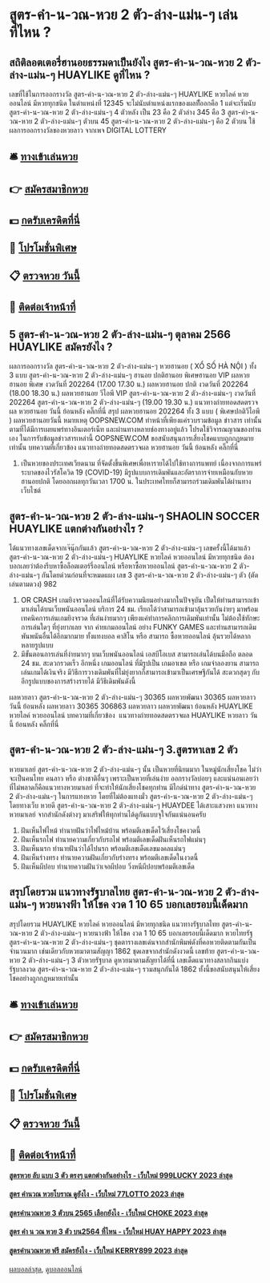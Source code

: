 # สูตร-คํา-น-วณ-หวย 2 ตัว-ล่าง-แม่น-ๆ เล่นที่ไหน ?
## สถิติลอตเตอรี่ฮานอยธรรมดาเป็นยังไง สูตร-คํา-น-วณ-หวย 2 ตัว-ล่าง-แม่น-ๆ HUAYLIKE ดูที่ไหน ?
เลขที่ใช้ในการออกรางวัล สูตร-คํา-น-วณ-หวย 2 ตัว-ล่าง-แม่น-ๆ HUAYLIKE หวยไลค์ หวยออนไลน์ มีหวยทุกชนิด ในตำแหน่งที่ 12345 จะไม่นับตำแหน่งแรกของผลทีั่ออกคือ 1 แต่จะเริ่มนับ สูตร-คํา-น-วณ-หวย 2 ตัว-ล่าง-แม่น-ๆ 4 ตัวหลัง เป็น 23 คือ 2 ตัวล่าง 345 คือ 3 สูตร-คํา-น-วณ-หวย 2 ตัว-ล่าง-แม่น-ๆ ตัวบน 45 สูตร-คํา-น-วณ-หวย 2 ตัว-ล่าง-แม่น-ๆ คือ 2 ตัวบน
ใช้ผลการออกรางวัลของหวยลาว จากเพจ DIGITAL LOTTERY

## 🛎 [ทางเข้าเล่นหวย](https://bit.ly/3BG5bNw)
## 👉 [สมัครสมาชิกหวย](https://bit.ly/3BG5bNw)
## 💵 [กดรับเครดิตที่นี่](https://bit.ly/3C3mvgS)
## 👑 [โปรโมชั่นพิเศษ](https://bit.ly/3C3mvgS)
## 📋 [ตรวจหวย วันนี้](https://bit.ly/3C3mvgS)
## 📱 [ติดต่อเจ้าหน้าที่](https://bit.ly/3C3mvgS)

## 5 สูตร-คํา-น-วณ-หวย 2 ตัว-ล่าง-แม่น-ๆ ตุลาคม 2566 HUAYLIKE สมัครยังไง ?
ผลการออกรางวัล สูตร-คํา-น-วณ-หวย 2 ตัว-ล่าง-แม่น-ๆ หวยฮานอย ( XỔ SỐ HÀ NỘI ) ทั้ง 3 แบบ สูตร-คํา-น-วณ-หวย 2 ตัว-ล่าง-แม่น-ๆ ฮานอย ปกติฮานอย พิเศษฮานอย VIP
ผลหวยฮานอย พิเศษ งวดวันที่ 202264 (17.00 17.30 น.)
ผลหวยฮานอย ปกติ งวดวันที่ 202264 (18.00 18.30 น.)
ผลหวยฮานอย วีไอพี VIP สูตร-คํา-น-วณ-หวย 2 ตัว-ล่าง-แม่น-ๆ งวดวันที่ 202264 สูตร-คํา-น-วณ-หวย 2 ตัว-ล่าง-แม่น-ๆ (19.00 19.30 น.)
 แนวทางถ่ายทอดสดตรวจผล หวยฮานอย วันนี้ ย้อนหลัง คลิ๊กที่นี่ 
สรุป ผลหวยฮานอย 202264 ทั้ง 3 แบบ ( พิเศษปกติวีไอพี ) ผลหวยฮานอยวันนี้
หมายเหตุ OOPSNEW.COM ทำหน้าที่เพียงแค่รวบรวมข้อมูล ข่าวสาร เท่านั้น ตามที่ได้มีการเผยแพร่ทางอินเตอร์เน็ท และผ่านทางหลายช่องทางอยู่แล้ว โปรดใช้วิจารณญาณของท่านเอง ในการรับข้อมูลข่าวสารเหล่านี้ OOPSNEW.COM ขอสนับสนุนการเสี่ยงโชคแบบถูกกฎหมายเท่านั้น
บทความที่เกี่ยวข้อง
แนวทางถ่ายทอดสดตรวจผล หวยฮานอย วันนี้ ย้อนหลัง คลิ๊กที่นี่
1. เป็นหวยของประเทศเวียดนาม ที่จัดตั้งขึ้นพิเศษเพื่อหารายได้ไปใช้ทางการแพทย์ เนื่องจากการแพร่ระบาดของไวรัสโควิด 19 (COVID-19) มีรูปแบบการเดิมพันและอัตราการจ่ายเหมือนกับหวยฮานอยปกติ โดยออกผลทุกวันเวลา 1700 น. ในประเทศไทยก็สามารถร่วมเดิมพันได้ผ่านทางเว็บไซต์

## สูตร-คํา-น-วณ-หวย 2 ตัว-ล่าง-แม่น-ๆ SHAOLIN SOCCER HUAYLIKE แตกต่างกันอย่างไร ?
ได้แนวทางเลขเด็ดจากเจ๊นุ๊กกันแล้ว สูตร-คํา-น-วณ-หวย 2 ตัว-ล่าง-แม่น-ๆ เลขครั้งนี้ได้มาแล้ว สูตร-คํา-น-วณ-หวย 2 ตัว-ล่าง-แม่น-ๆ HUAYLIKE หวยไลค์ หวยออนไลน์ มีหวยทุกชนิด ต้องบอกเลยว่าต้องรีบหาซื้อล็อตเตอร์รี่ออนไลน์ หรือหาซื้อหวยออนไลน์ สูตร-คํา-น-วณ-หวย 2 ตัว-ล่าง-แม่น-ๆ กันโดยด่วนก่อนที่จะหมดแผง
เลข 3 สูตร-คํา-น-วณ-หวย 2 ตัว-ล่าง-แม่น-ๆ ตัว (ตัดเล่นตามดวง) 982
1. OR CRASH เกมยิงจรวดออนไลน์ที่ได้รับความนิยมอย่างมากในปัจจุบัน เปืดให้ท่านสามารถเข้ามาเล่นได้บนเว็บพนันออนไลน์ บริการ 24 ชม. เรียกได้ว่าสามารถเข้ามาลุ้นรวยกันง่ายๆ มาพร้อมเทคนิคการเล่นเกมยิงจรวด ที่เล่นง่ายมากๆ เพียงแค่ทำการคลิกการเดิมพันเท่านั้น ไม่ต้องใช้ทักษะการเล่นใดๆ ที่ยุ่งยากเลย จาก ค่ายเกมออนไลน์ อย่าง FUNKY GAMES และท่านสามารถเดิมพันพนันอื่นได้อีกมากมาย ทั้งแทงบอล คาสิโน หรือ สามารถ ซื้อหวยออนไลน์ ลุ้นรวยได้หลากหลายรูปแบบ
2. มีขั้นตอนการเล่นที่ง่ายมากๆ บนเว็บพนันออนไลน์ เอสบีโอเบส สามารถเล่นได้บนมือถือ ตลอด 24 ชม. สะดวกรวดเร็ว อีกหนึ่ง เกมออนไลน์ ที่มีรูปเป็น เกมอาเขต หรือ เกมจำลองยาน สามารถเล่นเกมได้เงินจริง มีวิธีการวางเดิมพันที่ไม่ยุ่งยากก็สามารถเข้ามาเป็นเศรษฐีกันได้ สะดวกสุดๆ กับ อีกรูปแบบของการสร้างรายได้ มีวิธีเดิมพันดังนี้

ผลหวยลาว สูตร-คํา-น-วณ-หวย 2 ตัว-ล่าง-แม่น-ๆ 30365 ผลหวยพัฒนา 30365 ผลหวยลาววันนี้ ย้อนหลัง
ผลหวยลาว 30365 306863
 ผลหวยลาว ผลหวยพัฒนา ย้อนหลัง HUAYLIKE หวยไลค์ หวยออนไลน์ 
บทความที่เกี่ยวข้อง
 แนวทางถ่ายทอดสดตรวจผล HUAYLIKE หวยลาว วันนี้ ย้อนหลัง คลิ๊กที่นี่  

## สูตร-คํา-น-วณ-หวย 2 ตัว-ล่าง-แม่น-ๆ 3.สูตรหาเลข 2 ตัว
หวยมาเลย์ สูตร-คํา-น-วณ-หวย 2 ตัว-ล่าง-แม่น-ๆ นั้น เป็นหวยที่นิยมมาก ในหมู่นักเสี่ยงโชค ไม่ว่าจะเป็นคนไทย คนลาว หรือ ต่างชาติอื่นๆ เพราะเป็นหวยที่เล่นง่าย ออกรางวัลบ่อยๆ และแน่นอนเลยว่า ที่ไม่พลาดก็คือแนวทางหวยมาเลย์ ที่จะทำให้นักเสี่ยงโชคทุกท่าน มีไกด์นำทาง สูตร-คํา-น-วณ-หวย 2 ตัว-ล่าง-แม่น-ๆ ในการแทงหวย โดยที่ไม่ต้องแทงมั่ว สูตร-คํา-น-วณ-หวย 2 ตัว-ล่าง-แม่น-ๆ โดยทางเว็บ หวยดี สูตร-คํา-น-วณ-หวย 2 ตัว-ล่าง-แม่น-ๆ HUAYDEE ได้เสาะแสวงหา แนวทางหวยมาเลย์ จากสำนักดังต่างๆ มาเสริฟให้ทุกท่านได้ดูกันแบบจุใจกันแน่นอนครับ
1. ฝันเห็นไฟไหม้ ทำนายฝันว่าไฟไหม้บ้าน พร้อมตีเลขเด็ดไว้เสี่ยงโชคงวดนี้
2. ฝันเห็นรถไฟ ทำนายความเกี่ยวกับรถไฟ พร้อมตีเลขเด็ดฝันเห็นรถไฟแม่นๆ
3. ฝันเห็นนรก ทำนายฝันว่าได้ไปนรก พร้อมตีเลขเด็ดเลขมงคลแม่นๆ
4. ฝันเห็นร่างทรง ทำนายความฝันเกี่ยวกับร่างทรง พร้อมตีเลขเด็ดในงวดนี้
5. ฝันเห็นผีปอบ ทำนายความฝันว่าเจอผีปอบ วิ่งหนีผีปอบพร้อมตีเลขเด็ด

## สรุปโดยรวม แนวทางรัฐบาลไทย สูตร-คํา-น-วณ-หวย 2 ตัว-ล่าง-แม่น-ๆ หวยนางฟ้า ให้โชค งวด 1 10 65 บอกเลยรอบนี้เด็ดมาก
สรุปโดยรวม HUAYLIKE หวยไลค์ หวยออนไลน์ มีหวยทุกชนิด แนวทางรัฐบาลไทย สูตร-คํา-น-วณ-หวย 2 ตัว-ล่าง-แม่น-ๆ หวยนางฟ้า ให้โชค งวด 1 10 65 บอกเลยรอบนี้เด็ดมาก หวยไทยรัฐ สูตร-คํา-น-วณ-หวย 2 ตัว-ล่าง-แม่น-ๆ ชุดตารางเลขเด่นจากสำนักพิมพ์ดังที่คอหวยติดตามกันเป็นจำนวนมาก เช่นเดียวกับหวยมาตามสัญญา 1862 ชุดเลขจากสำนักดังงวดนี้ เลขท้าย สูตร-คํา-น-วณ-หวย 2 ตัว-ล่าง-แม่น-ๆ 3 ตัวหวยรัฐบาล ดูหวยมาตามสัญยาได้ที่นี่ เลขเด็ดแนวทางสลากกินแบ่งรัฐบาลงวด สูตร-คํา-น-วณ-หวย 2 ตัว-ล่าง-แม่น-ๆ รวมสนุกกันได้ 1862 ทั้งนี้ขอสนับสนุนให้เสี่ยงโชคอย่างถูกกฎหมายเท่านั้น

## 🛎 [ทางเข้าเล่นหวย](https://bit.ly/3BG5bNw)
## 👉 [สมัครสมาชิกหวย](https://bit.ly/3BG5bNw)
## 💵 [กดรับเครดิตที่นี่](https://bit.ly/3C3mvgS)
## 👑 [โปรโมชั่นพิเศษ](https://bit.ly/3C3mvgS)
## 📋 [ตรวจหวย วันนี้](https://bit.ly/3C3mvgS)
## 📱 [ติดต่อเจ้าหน้าที่](https://bit.ly/3C3mvgS)

#### [สูตรหวย ลับ แบบ 3 ตัว ตรงๆ แตกต่างกันอย่างไร - เว็บใหม่ 999LUCKY 2023 ล่าสุด](https://atom.io/themes/สูตรหวย%20ลับ%20แบบ%203%20ตัว%20ตรงๆ%20แตกต่างกันอย่างไร%20-%20เว็บใหม่%20999lucky%202023%20ล่าสุด)
#### [สูตร คำนวณ หวยโบราณ ดูยังไง - เว็บใหม่ 77LOTTO 2023 ล่าสุด](https://atom.io/themes/สูตร%20คำนวณ%20หวยโบราณ%20ดูยังไง%20-%20เว็บใหม่%2077lotto%202023%20ล่าสุด)
#### [สูตรคํานวณหวย 3 ตัวบน 2565 เลือกยังไง - เว็บใหม่ CHOKE 2023 ล่าสุด](https://atom.io/themes/สูตรคํานวณหวย%203%20ตัวบน%202565%20เลือกยังไง%20-%20เว็บใหม่%20choke%202023%20ล่าสุด)
#### [สูตร คํา น วณ หวย 3 ตัว บน2564 ที่ไหน - เว็บใหม่ HUAY HAPPY 2023 ล่าสุด](https://atom.io/themes/สูตร%20คํา%20น%20วณ%20หวย%203%20ตัว%20บน2564%20ที่ไหน%20-%20เว็บใหม่%20huay%20happy%202023%20ล่าสุด)
#### [สูตรคำนวณหวย ฟรี สมัครยังไง - เว็บใหม่ KERRY899 2023 ล่าสุด](https://atom.io/themes/สูตรคำนวณหวย%20ฟรี%20สมัครยังไง%20-%20เว็บใหม่%20kerry899%202023%20ล่าสุด)

[ผลบอลล่าสุด](https://siamsport.tv "ผลบอลล่าสุด"), [ดูบอลออนไลน์](https://siamsport.tv/ดูบอลสด "ดูบอลออนไลน์")